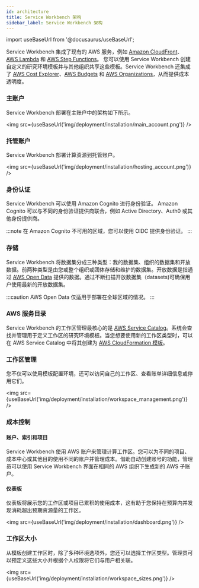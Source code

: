 ```yaml
---
id: architecture
title: Service Workbench 架构
sidebar_label: Service Workbench 架构
---
```


import useBaseUrl from '@docusaurus/useBaseUrl';

Service Workbench 集成了现有的 AWS 服务，例如 [Amazon CloudFront](https://docs.aws.amazon.com/AmazonCloudFront/latest/DeveloperGuide/Introduction.html)、[AWS Lambda](https://docs.aws.amazon.com/lambda/latest/dg/welcome.html) 和 [AWS Step Functions](https://docs.aws.amazon.com/lambda/latest/dg/lambda-stepfunctions.html)。 您可以使用 Service Workbench 创建自定义的研究环境模板并与其他组织共享这些模板。Service Workbench 还集成了 [AWS Cost Explorer](https://docs.aws.amazon.com/awsaccountbilling/latest/aboutv2/ce-getting-started.html)、[AWS Budgets](https://docs.aws.amazon.com/awsaccountbilling/latest/aboutv2/budgets-managing-costs.html) 和 [AWS Organizations](https://docs.aws.amazon.com/awsaccountbilling/latest/aboutv2/consolidated-billing.html)，从而提供成本透明度。

### 主账户

Service Workbench 部署在主账户中的架构如下所示。

<img src={useBaseUrl('img/deployment/installation/main_account.png')} />

### 托管账户

Service Workbench 部署计算资源到托管账户。

<img src={useBaseUrl('img/deployment/installation/hosting_account.png')} />

### 身份认证

Service Workbench 可以使用 Amazon Cognito 进行身份验证。 Amazon Cognito 可以与不同的身份验证提供商联合，例如 Active Directory、Auth0 或其他身份提供商。

:::note
    在 Amazon Cognito 不可用的区域，您可以使用 OIDC 提供身份验证。
:::   

### 存储

Service Workbench 将数据集分成三种类型：我的数据集、组织的数据集和开放数据。前两种类型是由您或整个组织或团体存储和维护的数据集。开放数据是指通过 [AWS Open Data](https://aws.amazon.com/opendata) 提供的数据。通过不断扫描开放数据集（datasets)可确保用户使用最新的开放数据集。

:::caution
    AWS Open Data 仅适用于部署在全球区域的情况。
:::

### AWS 服务目录

Service Workbench 的工作区管理最核心的是 [AWS Service Catalog](https://aws.amazon.com/servicecatalog)。系统会查找并管理用于定义工作区的研究环境模板。当您想要使用新的工作区类型时，可以在 AWS Service Catalog 中将其创建为 [AWS CloudFormation 模板](https://docs.aws.amazon.com/AWSCloudFormation/latest/UserGuide/Welcome.html)。

### 工作区管理

您不仅可以使用模板配置环境，还可以访问自己的工作区、查看账单详细信息或停用它们。

<img src={useBaseUrl('img/deployment/installation/workspace_management.png')} />

### 成本控制

#### 账户、索引和项目

Service Workbench 使用 AWS 账户来管理计算工作区。您可以为不同的项目、成本中心或其他目的使用不同的账户并管理成本。借助自动创建账号的功能，管理员可以使用 Service Workbench 界面在相同的 AWS 组织下生成新的 AWS 子账户。

#### 仪表板

仪表板将展示您的工作区或项目已累积的使用成本，这有助于您保持在预算内并发现消耗超出预期资源量的工作区。

<img src={useBaseUrl('img/deployment/installation/dashboard.png')} />

### 工作区大小

从模板创建工作区时，除了多种环境选项外，您还可以选择工作区类型。管理员可以预定义这些大小并根据个人权限将它们与用户相关联。

<img src={useBaseUrl('img/deployment/installation/workspace_sizes.png')} />